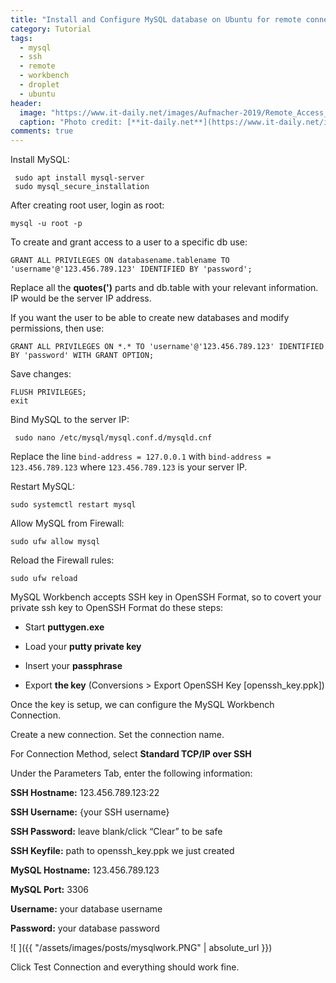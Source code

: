 ```yaml
---
title: "Install and Configure MySQL database on Ubuntu for remote connection over SSH with MySQL Workbench"
category: Tutorial
tags:
  - mysql
  - ssh
  - remote
  - workbench
  - droplet
  - ubuntu
header:
  image: "https://www.it-daily.net/images/Aufmacher-2019/Remote_Access_shutterstock_434600221_700.jpg"
  caption: "Photo credit: [**it-daily.net**](https://www.it-daily.net/images/Aufmacher-2019/Remote_Access_shutterstock_434600221_700.jpg)"
comments: true
---
```


Install MySQL:

```
 sudo apt install mysql-server
 sudo mysql_secure_installation
```

After creating root user, login as root:

```
mysql -u root -p
```

To create and grant access to a user to a specific db use:

```
GRANT ALL PRIVILEGES ON databasename.tablename TO 'username'@'123.456.789.123' IDENTIFIED BY 'password';
```

Replace all the **quotes(')** parts and db.table with your relevant information. IP would be the server IP address.

If you want the user to be able to create new databases and modify permissions, then use:

```
GRANT ALL PRIVILEGES ON *.* TO 'username'@'123.456.789.123' IDENTIFIED BY 'password' WITH GRANT OPTION;
```

Save changes:

```
FLUSH PRIVILEGES;
exit
```


Bind MySQL to the server IP:

```
 sudo nano /etc/mysql/mysql.conf.d/mysqld.cnf
```

Replace the line `bind-address = 127.0.0.1`  with `bind-address = 123.456.789.123` where `123.456.789.123` is your server IP.

Restart MySQL:

```
sudo systemctl restart mysql
```

Allow MySQL from Firewall:

```
sudo ufw allow mysql
```

Reload the Firewall rules:

```
sudo ufw reload
```

MySQL Workbench accepts SSH key in OpenSSH Format, so to covert your private ssh key to OpenSSH Format do these steps:

- Start **puttygen.exe**

- Load your **putty private key**

- Insert your **passphrase**

- Export **the key** (Conversions > Export OpenSSH Key [openssh_key.ppk])

Once the key is setup, we can configure the MySQL Workbench Connection.

Create a new connection. Set the connection name.

For Connection Method, select **Standard TCP/IP over SSH**

Under the Parameters Tab, enter the following information:

**SSH Hostname:** 123.456.789.123:22

**SSH Username:** {your SSH username}

**SSH Password:** leave blank/click “Clear” to be safe

**SSH Keyfile:** path to openssh_key.ppk we just created

**MySQL Hostname:** 123.456.789.123

**MySQL Port:** 3306

**Username:** your database username

**Password:** your database password

![ ]({{ "/assets/images/posts/mysqlwork.PNG" | absolute_url }})

Click Test Connection and everything should work fine.